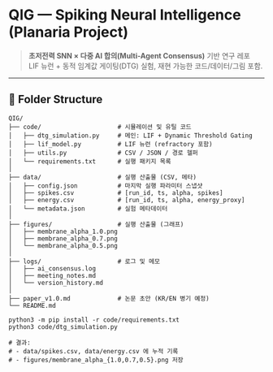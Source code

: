# QIG — Spiking Neural Intelligence (Planaria Project)

> **초저전력 SNN × 다중 AI 합의(Multi-Agent Consensus)** 기반 연구 레포  
> LIF 뉴런 + 동적 임계값 게이팅(DTG) 실험, 재현 가능한 코드/데이터/그림 포함.

---

## 📂 Folder Structure

```plaintext  
QIG/  
├── code/                     # 시뮬레이션 및 유틸 코드  
│   ├── dtg_simulation.py     # 메인: LIF + Dynamic Threshold Gating  
│   ├── lif_model.py          # LIF 뉴런 (refractory 포함)  
│   ├── utils.py              # CSV / JSON / 경로 헬퍼  
│   └── requirements.txt      # 실행 패키지 목록  
│  
├── data/                     # 실행 산출물 (CSV, 메타)  
│   ├── config.json           # 마지막 실행 파라미터 스냅샷  
│   ├── spikes.csv            # [run_id, ts, alpha, spikes]  
│   ├── energy.csv            # [run_id, ts, alpha, energy_proxy]  
│   └── metadata.json         # 실험 메타데이터  
│  
├── figures/                  # 실행 산출물 (그래프)  
│   ├── membrane_alpha_1.0.png  
│   ├── membrane_alpha_0.7.png  
│   └── membrane_alpha_0.5.png  
│  
├── logs/                     # 로그 및 메모  
│   ├── ai_consensus.log  
│   ├── meeting_notes.md  
│   └── version_history.md  
│  
├── paper_v1.0.md             # 논문 초안 (KR/EN 병기 예정)  
└── README.md    
  
python3 -m pip install -r code/requirements.txt  
python3 code/dtg_simulation.py  
 
# 결과:
# - data/spikes.csv, data/energy.csv 에 누적 기록
# - figures/membrane_alpha_{1.0,0.7,0.5}.png 저장
